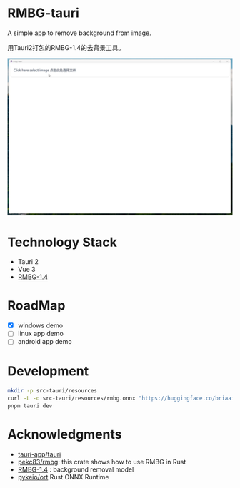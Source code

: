 # RMBG-tauri
A simple app to remove background from image. 

用Tauri2打包的RMBG-1.4的去背景工具。

![preview](./preview.webp)

# Technology Stack 
- Tauri 2
- Vue 3
- [RMBG-1.4](https://huggingface.co/briaai/RMBG-1.4)

# RoadMap
- [X] windows demo
- [ ] linux app demo
- [ ] android app demo

# Development
```bash
mkdir -p src-tauri/resources
curl -L -o src-tauri/resources/rmbg.onnx "https://huggingface.co/briaai/RMBG-1.4/resolve/main/onnx/model.onnx?download=true"
pnpm tauri dev
```
# Acknowledgments
- [tauri-app/tauri](https://github.com/tauri-apps/tauri)
- [pekc83/rmbg](https://github.com/pekc83/rmbg): this crate shows how to use RMBG in Rust
- [RMBG-1.4](https://huggingface.co/briaai/RMBG-1.4) : background removal model
- [pykeio/ort](https://github.com/pykeio/ort) Rust ONNX Runtime